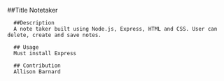  ##Title 
      Notetaker
      
      ##Description 
      A note taker built using Node.js, Express, HTML and CSS. User can delete, create and save notes. 

      ## Usage 
      Must install Express

      ## Contribution 
      Allison Barnard
